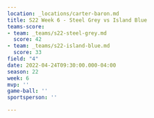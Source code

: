 ```yaml
---
location: _locations/carter-baron.md
title: S22 Week 6 - Steel Grey vs Island Blue
teams-score:
- team: _teams/s22-steel-grey.md
  score: 42
- team: _teams/s22-island-blue.md
  score: 33
field: "4"
date: 2022-04-24T09:30:00.000-04:00
season: 22
week: 6
mvp: ''
game-ball: ''
sportsperson: ''

---
```

